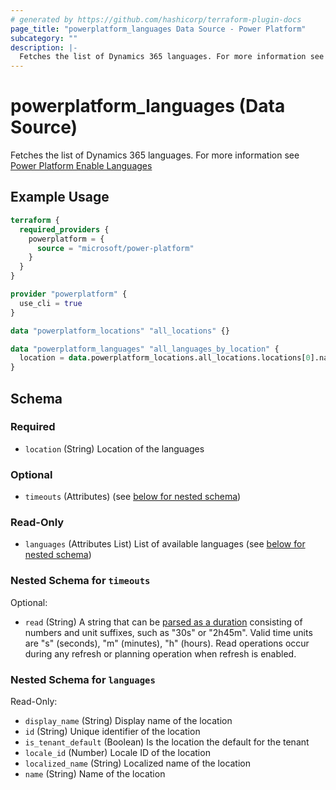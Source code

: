 ```yaml
---
# generated by https://github.com/hashicorp/terraform-plugin-docs
page_title: "powerplatform_languages Data Source - Power Platform"
subcategory: ""
description: |-
  Fetches the list of Dynamics 365 languages. For more information see Power Platform Enable Languages https://learn.microsoft.com/power-platform/admin/enable-languages
---
```


# powerplatform_languages (Data Source)

Fetches the list of Dynamics 365 languages. For more information see [Power Platform Enable Languages](https://learn.microsoft.com/power-platform/admin/enable-languages)

## Example Usage

```terraform
terraform {
  required_providers {
    powerplatform = {
      source = "microsoft/power-platform"
    }
  }
}

provider "powerplatform" {
  use_cli = true
}

data "powerplatform_locations" "all_locations" {}

data "powerplatform_languages" "all_languages_by_location" {
  location = data.powerplatform_locations.all_locations.locations[0].name
}
```

<!-- schema generated by tfplugindocs -->
## Schema

### Required

- `location` (String) Location of the languages

### Optional

- `timeouts` (Attributes) (see [below for nested schema](#nestedatt--timeouts))

### Read-Only

- `languages` (Attributes List) List of available languages (see [below for nested schema](#nestedatt--languages))

<a id="nestedatt--timeouts"></a>
### Nested Schema for `timeouts`

Optional:

- `read` (String) A string that can be [parsed as a duration](https://pkg.go.dev/time#ParseDuration) consisting of numbers and unit suffixes, such as "30s" or "2h45m". Valid time units are "s" (seconds), "m" (minutes), "h" (hours). Read operations occur during any refresh or planning operation when refresh is enabled.


<a id="nestedatt--languages"></a>
### Nested Schema for `languages`

Read-Only:

- `display_name` (String) Display name of the location
- `id` (String) Unique identifier of the location
- `is_tenant_default` (Boolean) Is the location the default for the tenant
- `locale_id` (Number) Locale ID of the location
- `localized_name` (String) Localized name of the location
- `name` (String) Name of the location
